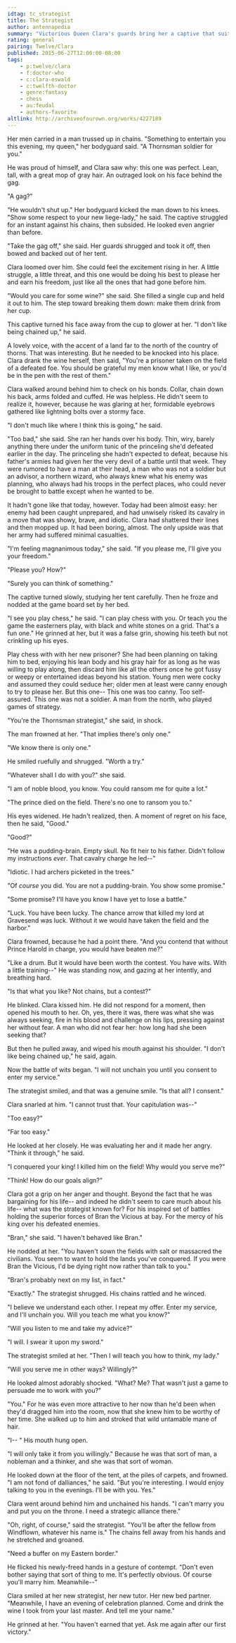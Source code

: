 ```yaml
---
idtag: tc_strategist
title: The Strategist
author: antennapedia
summary: "Victorious Queen Clara's guards bring her a captive that suit her very specific tastes: gray-haired and lean. This one isn't what he appears to be, however."
rating: general
pairing: Twelve/Clara
published: 2015-06-27T12:00:00-08:00
tags:
    - p:twelve/clara
    - f:doctor-who
    - c:clara-oswald
    - c:twelfth-doctor
    - genre:fantasy
    - chess
    - au:feudal
    - authors-favorite
altlink: http://archiveofourown.org/works/4227189
---
```

Her men carried in a man trussed up in chains. "Something to entertain you this evening, my queen," her bodyguard said. "A Thornsman soldier for you."

He was proud of himself, and Clara saw why: this one was perfect. Lean, tall, with a great mop of gray hair. An outraged look on his face behind the gag.

"A gag?"

"He wouldn't shut up." Her bodyguard kicked the man down to his knees. "Show some respect to your new liege-lady," he said. The captive struggled for an instant against his chains, then subsided. He looked even angrier than before.

"Take the gag off," she said. Her guards shrugged and took it off, then bowed and backed out of her tent.

Clara loomed over him. She could feel the excitement rising in her. A little struggle, a little threat, and this one would be doing his best to please her and earn his freedom, just like all the ones that had gone before him.

"Would you care for some wine?" she said. She filled a single cup and held it out to him. The step toward breaking them down: make them drink from her cup.

This captive turned his face away from the cup to glower at her. "I don't like being chained up," he said.

A lovely voice, with the accent of a land far to the north of the country of thorns. That was interesting. But he needed to be knocked into his place. Clara drank the wine herself, then said, "You're a prisoner taken on the field of a defeated foe. You should be grateful my men know what I like, or you'd be in the pen with the rest of them."

Clara walked around behind him to check on his bonds. Collar, chain down his back, arms folded and cuffed. He was helpless. He didn't seem to realize it, however, because he was glaring at her, formidable eyebrows gathered like lightning bolts over a stormy face.

"I don't much like where I think this is going," he said.

"Too bad," she said. She ran her hands over his body. Thin, wiry, barely anything there under the uniform tunic of the princeling she'd defeated earlier in the day. The princeling she hadn't expected to defeat, because his father's armies had given her the very devil of a battle until that week. They were rumored to have a man at their head, a man who was not a soldier but an advisor, a northern wizard, who always knew what his enemy was planning, who always had his troops in the perfect places, who could never be brought to battle except when he wanted to be.

It hadn't gone like that today, however. Today had been almost easy: her enemy had been caught unprepared, and had unwisely risked its cavalry in a move that was showy, brave, and idiotic. Clara had shattered their lines and then mopped up. It had been boring, almost. The only upside was that her army had suffered minimal casualties.

"I'm feeling magnanimous today," she said. "If you please me, I'll give you your freedom."

"Please you? How?"

"Surely you can think of something."

The captive turned slowly, studying her tent carefully. Then he froze and nodded at the game board set by her bed.

"I see you play chess," he said. "I can play chess with you. Or teach you the game the easterners play, with black and white stones on a grid. That's a fun one." He grinned at her, but it was a false grin, showing his teeth but not crinkling up his eyes.

Play chess with with her new prisoner? She had been planning on taking him to bed, enjoying his lean body and his gray hair for as long as he was willing to play along, then discard him like all the others once he got fussy or weepy or entertained ideas beyond his station. Young men were cocky and assumed they could seduce her; older men at least were canny enough to try to please her. But this one-- This one was too canny. Too self-assured. This one was not a soldier. A man from the north, who played games of strategy.

"You're the Thornsman strategist," she said, in shock.

The man frowned at her. "That implies there's only one."

"We know there is only one."

He smiled ruefully and shrugged. "Worth a try."

"Whatever shall I do with you?" she said.

"I am of noble blood, you know. You could ransom me for quite a lot."

"The prince died on the field. There's no one to ransom you to."

His eyes widened. He hadn't realized, then. A moment of regret on his face, then he said, "Good."

"Good?"

"He was a pudding-brain. Empty skull. No fit heir to his father. Didn't follow my instructions *ever*. That cavalry charge he led--"

"Idiotic. I had archers picketed in the trees."

"Of *course* you did. You are not a pudding-brain. You show some promise."

"Some promise? I'll have you know I have yet to lose a battle."

"Luck. You have been lucky. The chance arrow that killed my lord at Gravesend was luck. Without it we would have taken the field and the harbor."

Clara frowned, because he had a point there. "And you contend that without Prince Harold in charge, you would have beaten me?"

"Like a drum. But it would have been worth the contest. You have wits. With a little training--" He was standing now, and gazing at her intently, and breathing hard.

"Is that what you like? Not chains, but a contest?"

He blinked. Clara kissed him. He did not respond for a moment, then opened his mouth to her. Oh, yes, there it was, there was what she was always seeking, fire in his blood and challenge on his lips, pressing against her without fear. A man who did not fear her: how long had she been seeking that?

But then he pulled away, and wiped his mouth against his shoulder. "I don't like being chained up," he said, again.

Now the battle of wits began. "I will not unchain you until you consent to enter my service."

The strategist smiled, and that was a genuine smile. "Is that all? I consent."

Clara snarled at him. "I cannot trust that. Your capitulation was--"

"Too easy?"

"Far too easy."

He looked at her closely. He was evaluating her and it made her angry. "Think it through," he said.

"I conquered your king! I killed him on the field! Why would you serve me?"

"Think! How do our goals align?"

Clara got a grip on her anger and thought. Beyond the fact that he was bargaining for his life-- and indeed he didn't seem to care much about his life-- what was the strategist known for? For his inspired set of battles holding the superior forces of Bran the Vicious at bay. For the mercy of his king over his defeated enemies.

"Bran," she said. "I haven't behaved like Bran."

He nodded at her. "You haven't sown the fields with salt or massacred the civilians. You seem to want to hold the lands you've conquered. If you were Bran the Vicious, I'd be dying right now rather than talk to you."

"Bran's probably next on my list, in fact."

"Exactly." The strategist shrugged. His chains rattled and he winced.

"I believe we understand each other. I repeat my offer. Enter my service, and I'll unchain you. Will you teach me what you know?"

"Will you listen to me and take my advice?"

"I will. I swear it upon my sword."

The strategist smiled at her. "Then I will teach you how to think, my lady."

"Will you serve me in other ways? Willingly?"

He looked almost adorably shocked. "What? Me? That wasn't just a game to persuade me to work with you?"

"You." For he was even more attractive to her now than he'd been when they'd dragged him into the room, now that she knew him to be worthy of her time. She walked up to him and stroked that wild untamable mane of hair.

"I-- " His mouth hung open.

"I will only take it from you willingly." Because he was that sort of man, a nobleman and a thinker, and she was that sort of woman.

He looked down at the floor of the tent, at the piles of carpets, and frowned. "I am not fond of dalliances," he said. "But you're interesting. I would enjoy talking to you in the evenings. I'll be with you. Yes."

Clara went around behind him and unchained his hands. "I can't marry you and put you on the throne. I need a strategic alliance there."

"Oh, right, of course," said the strategist. "You'll be after the fellow from Windflown, whatever his name is." The chains fell away from his hands and he stretched and groaned.

"Need a buffer on my Eastern border."

He flicked his newly-freed hands in a gesture of contempt. "Don't even bother saying that sort of thing to me. It's perfectly obvious. Of course you'll marry him. Meanwhile--"

Clara smiled at her new strategist, her new tutor. Her new bed partner. "Meanwhile, I have an evening of celebration planned. Come and drink the wine I took from your last master. And tell me your name."

He grinned at her. "You haven't earned that yet. Ask me again after our first victory."
